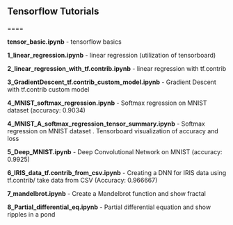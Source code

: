 ## Tensorflow Tutorials
====

**tensor_basic.ipynb** - tensorflow basics

**1_linear_regression.ipynb** - linear regression (utilization of tensorboard)

**2_linear_regression_with_tf.contrib.ipynb** - linear regression with tf.contrib

**3_GradientDescent_tf.contrib_custom_model.ipynb** - Gradient Descent with tf.contrib custom model

**4_MNIST_softmax_regression.ipynb** - Softmax regression on MNIST dataset (accuracy: 0.9034)

**4_MNIST_A_softmax_regression_tensor_summary.ipynb** - Softmax regression on MNIST dataset . Tensorboard visualization of accuracy and loss

**5_Deep_MNIST.ipynb** - Deep Convolutional Network on MNIST (accuracy: 0.9925)

**6_IRIS_data_tf.contrib_from_csv.ipynb** - Creating a DNN for IRIS data using tf.contrib/ take data from CSV (Accuracy: 0.966667)

**7_mandelbrot.ipynb** - Create a Mandelbrot function and show fractal

**8_Partial_differential_eq.ipynb** - Partial differential equation and show ripples in a pond
